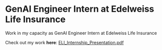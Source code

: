 # GenAI Engineer Intern at Edelweiss Life Insurance
Work in my capacity as GenAI Engineer Intern at Edelweiss Life Insurance

Check out my work **here**: [ELI_Internship_Presentation.pdf](./ELI_Internship_Projects_Presentation_Kunal_Sachdev.pdf)
